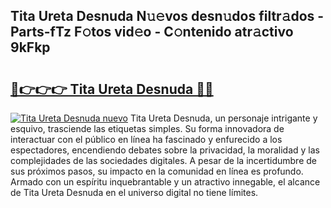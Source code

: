## Tita Ureta Desnuda N𝚞𝚎vos desn𝚞dos filtr𝚊dos - Parts-fTz F𝚘tos vid𝚎o - C𝚘ntenido atr𝚊ctivo 9kFkp

# <h2><a href="http://mb0rrzy.tromn.icu/?c=Tita+Ureta+Desnuda">🔗👉👉👉 Tita Ureta Desnuda 🔗🔗</a></h2>

[![Tita Ureta Desnuda nuevo](https://i.imgur.com/pEAQMta.gif)](http://mb0rrzy.tromn.icu/?c=Tita+Ureta+Desnuda)
Tita Ureta Desnuda, un personaje intrigante y esquivo, trasciende las etiquetas simples. Su forma innovadora de interactuar con el público en línea ha fascinado y enfurecido a los espectadores, encendiendo debates sobre la privacidad, la moralidad y las complejidades de las sociedades digitales. A pesar de la incertidumbre de sus próximos pasos, su impacto en la comunidad en línea es profundo. Armado con un espíritu inquebrantable y un atractivo innegable, el alcance de Tita Ureta Desnuda en el universo digital no tiene límites.
